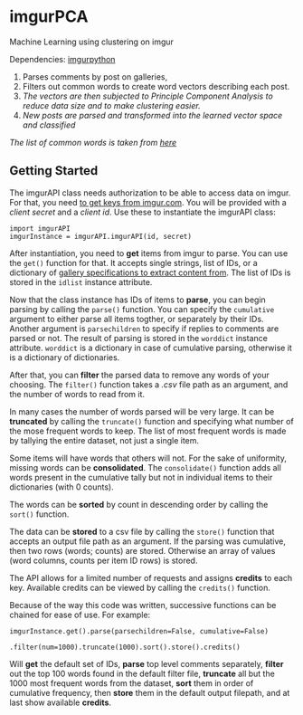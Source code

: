 # imgurPCA
Machine Learning using clustering on imgur

Dependencies: [imgurpython](https://github.com/Imgur/imgurpython)

1. Parses comments by post on galleries, 
2. Filters out common words to create word vectors describing each post. 
3. *The vectors are then subjected to Principle Component Analysis to reduce data size and to make clustering easier.*
4. *New posts are parsed and transformed into the learned vector space and classified*
  
*The list of common words is taken from [here](http://www.wordfrequency.info/free.asp)*  
  
## Getting Started  
The imgurAPI class needs authorization to be able to access data on imgur. For that, you need [to get keys from imgur.com](https://api.imgur.com). You will be provided with a *client secret* and a *client id*. Use these to instantiate the imgurAPI class:  
```
import imgurAPI
imgurInstance = imgurAPI.imgurAPI(id, secret)
```  
After instantiation, you need to **get** items from imgur to parse. You can use the `get()` function for that. It accepts single strings, list of IDs, or a dictionary of [gallery specifications to extract content from](https://github.com/Imgur/imgurpython/blob/master/README.md). The list of IDs is stored in the `idlist` instance attribute.  
  
Now that the class instance has IDs of items to **parse**, you can begin parsing by calling the `parse()` function. You can specify the `cumulative` argument to either parse all items togther, or separately by their IDs. Another argument is `parsechildren` to specify if replies to comments are parsed or not. The result of parsing is stored in the `worddict` instance attribute. `worddict` is a dictionary in case of cumulative parsing, otherwise it is a dictionary of dictionaries.  
  
After that, you can **filter** the parsed data to remove any words of your choosing. The `filter()` function takes a *.csv* file path as an argument, and the number of words to read from it.  
  
In many cases the number of words parsed will be very large. It can be **truncated** by calling the `truncate()` function and specifying what number of the mose frequent words to keep. The list of most frequent words is made by tallying the entire dataset, not just a single item.
  
Some items will have words that others will not. For the sake of uniformity, missing words can be **consolidated**. The `consolidate()` function adds all words present in the cumulative tally but not in individual items to their dictionaries (with 0 counts).  
  
The words can be **sorted** by count in descending order by calling the `sort()` function.
  
The data can be **stored** to a csv file by calling the `store()` function that accepts an output file path as an argument. If the parsing was cumulative, then two rows (words; counts) are stored. Otherwise an array of values (word columns, counts per item ID rows) is stored.  
  
The API allows for a limited number of requests and assigns **credits** to each key. Available credits can be viewed by calling the `credits()` function.
  
Because of the way this code was written, successive functions can be chained for ease of use. For example:  
```
imgurInstance.get().parse(parsechildren=False, cumulative=False)
              .filter(num=1000).truncate(1000).sort().store().credits()
```  
Will **get** the default set of IDs, **parse** top level comments separately, **filter** out the top 100 words found in the default filter file, **truncate** all but the 1000 most frequent words from the dataset, **sort** them in order of cumulative frequency, then **store** them in the default output filepath, and at last show available **credits**.
